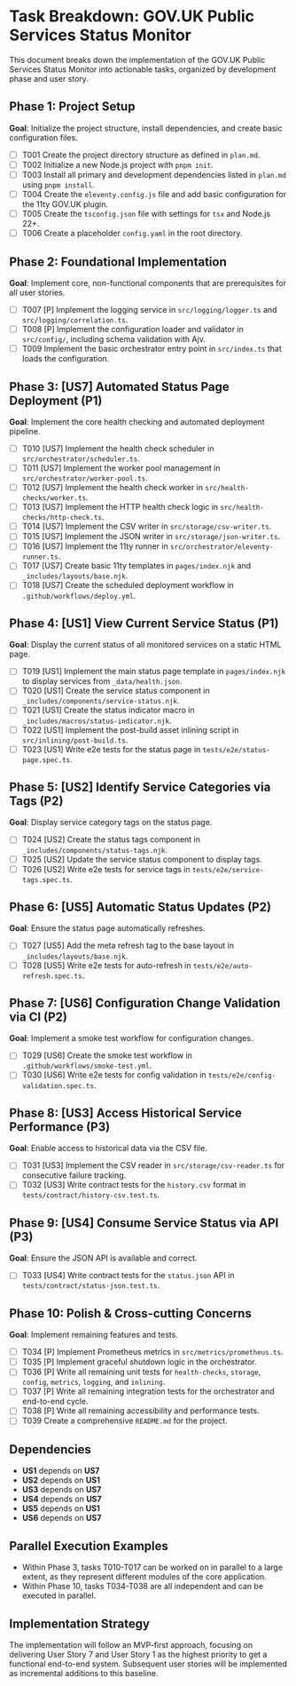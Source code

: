 # Task Breakdown: GOV.UK Public Services Status Monitor

This document breaks down the implementation of the GOV.UK Public Services Status Monitor into actionable tasks, organized by development phase and user story.

## Phase 1: Project Setup

**Goal**: Initialize the project structure, install dependencies, and create basic configuration files.

- [ ] T001 Create the project directory structure as defined in `plan.md`.
- [ ] T002 Initialize a new Node.js project with `pnpm init`.
- [ ] T003 Install all primary and development dependencies listed in `plan.md` using `pnpm install`.
- [ ] T004 Create the `eleventy.config.js` file and add basic configuration for the 11ty GOV.UK plugin.
- [ ] T005 Create the `tsconfig.json` file with settings for `tsx` and Node.js 22+.
- [ ] T006 Create a placeholder `config.yaml` in the root directory.

## Phase 2: Foundational Implementation

**Goal**: Implement core, non-functional components that are prerequisites for all user stories.

- [ ] T007 [P] Implement the logging service in `src/logging/logger.ts` and `src/logging/correlation.ts`.
- [ ] T008 [P] Implement the configuration loader and validator in `src/config/`, including schema validation with Ajv.
- [ ] T009 Implement the basic orchestrator entry point in `src/index.ts` that loads the configuration.

## Phase 3: [US7] Automated Status Page Deployment (P1)

**Goal**: Implement the core health checking and automated deployment pipeline.

- [ ] T010 [US7] Implement the health check scheduler in `src/orchestrator/scheduler.ts`.
- [ ] T011 [US7] Implement the worker pool management in `src/orchestrator/worker-pool.ts`.
- [ ] T012 [US7] Implement the health check worker in `src/health-checks/worker.ts`.
- [ ] T013 [US7] Implement the HTTP health check logic in `src/health-checks/http-check.ts`.
- [ ] T014 [US7] Implement the CSV writer in `src/storage/csv-writer.ts`.
- [ ] T015 [US7] Implement the JSON writer in `src/storage/json-writer.ts`.
- [ ] T016 [US7] Implement the 11ty runner in `src/orchestrator/eleventy-runner.ts`.
- [ ] T017 [US7] Create basic 11ty templates in `pages/index.njk` and `_includes/layouts/base.njk`.
- [ ] T018 [US7] Create the scheduled deployment workflow in `.github/workflows/deploy.yml`.

## Phase 4: [US1] View Current Service Status (P1)

**Goal**: Display the current status of all monitored services on a static HTML page.

- [ ] T019 [US1] Implement the main status page template in `pages/index.njk` to display services from `_data/health.json`.
- [ ] T020 [US1] Create the service status component in `_includes/components/service-status.njk`.
- [ ] T021 [US1] Create the status indicator macro in `_includes/macros/status-indicator.njk`.
- [ ] T022 [US1] Implement the post-build asset inlining script in `src/inlining/post-build.ts`.
- [ ] T023 [US1] Write e2e tests for the status page in `tests/e2e/status-page.spec.ts`.

## Phase 5: [US2] Identify Service Categories via Tags (P2)

**Goal**: Display service category tags on the status page.

- [ ] T024 [US2] Create the status tags component in `_includes/components/status-tags.njk`.
- [ ] T025 [US2] Update the service status component to display tags.
- [ ] T026 [US2] Write e2e tests for service tags in `tests/e2e/service-tags.spec.ts`.

## Phase 6: [US5] Automatic Status Updates (P2)

**Goal**: Ensure the status page automatically refreshes.

- [ ] T027 [US5] Add the meta refresh tag to the base layout in `_includes/layouts/base.njk`.
- [ ] T028 [US5] Write e2e tests for auto-refresh in `tests/e2e/auto-refresh.spec.ts`.

## Phase 7: [US6] Configuration Change Validation via CI (P2)

**Goal**: Implement a smoke test workflow for configuration changes.

- [ ] T029 [US6] Create the smoke test workflow in `.github/workflows/smoke-test.yml`.
- [ ] T030 [US6] Write e2e tests for config validation in `tests/e2e/config-validation.spec.ts`.

## Phase 8: [US3] Access Historical Service Performance (P3)

**Goal**: Enable access to historical data via the CSV file.

- [ ] T031 [US3] Implement the CSV reader in `src/storage/csv-reader.ts` for consecutive failure tracking.
- [ ] T032 [US3] Write contract tests for the `history.csv` format in `tests/contract/history-csv.test.ts`.

## Phase 9: [US4] Consume Service Status via API (P3)

**Goal**: Ensure the JSON API is available and correct.

- [ ] T033 [US4] Write contract tests for the `status.json` API in `tests/contract/status-json.test.ts`.

## Phase 10: Polish & Cross-cutting Concerns

**Goal**: Implement remaining features and tests.

- [ ] T034 [P] Implement Prometheus metrics in `src/metrics/prometheus.ts`.
- [ ] T035 [P] Implement graceful shutdown logic in the orchestrator.
- [ ] T036 [P] Write all remaining unit tests for `health-checks`, `storage`, `config`, `metrics`, `logging`, and `inlining`.
- [ ] T037 [P] Write all remaining integration tests for the orchestrator and end-to-end cycle.
- [ ] T038 [P] Write all remaining accessibility and performance tests.
- [ ] T039 Create a comprehensive `README.md` for the project.

## Dependencies

- **US1** depends on **US7**
- **US2** depends on **US1**
- **US3** depends on **US7**
- **US4** depends on **US7**
- **US5** depends on **US1**
- **US6** depends on **US7**

## Parallel Execution Examples

- Within Phase 3, tasks T010-T017 can be worked on in parallel to a large extent, as they represent different modules of the core application.
- Within Phase 10, tasks T034-T038 are all independent and can be executed in parallel.

## Implementation Strategy

The implementation will follow an MVP-first approach, focusing on delivering User Story 7 and User Story 1 as the highest priority to get a functional end-to-end system. Subsequent user stories will be implemented as incremental additions to this baseline.

